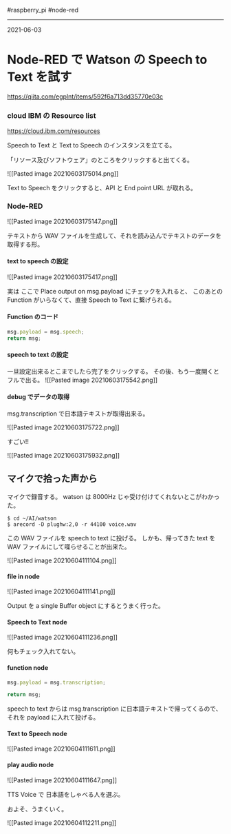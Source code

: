 #raspberry_pi #node-red 

---
2021-06-03

# Node-RED で Watson の Speech to Text を試す

https://qiita.com/egplnt/items/592f6a713dd35770e03c

### cloud IBM の Resource list
https://cloud.ibm.com/resources

Speech to Text と Text to Speech のインスタンスを立てる。

「リソース及びソフトウェア」のところをクリックすると出てくる。

![[Pasted image 20210603175014.png]]

Text to Speech をクリックすると、API と End point URL が取れる。


### Node-RED

![[Pasted image 20210603175147.png]]

テキストから WAV ファイルを生成して、それを読み込んでテキストのデータを取得する形。

#### text to speech の設定
![[Pasted image 20210603175417.png]]

実は ここで Place output on msg.payload にチェックを入れると、
このあとの Function がいらなくて、直接 Speech to Text に繋げられる。

 #### Function のコード
 ```js
msg.payload = msg.speech;
return msg;
```

#### speech to text の設定

一旦設定出来るとこまでしたら完了をクリックする。
その後、もう一度開くとフルで出る。
![[Pasted image 20210603175542.png]]

#### debug でデータの取得

msg.transcription で日本語テキストが取得出来る。

![[Pasted image 20210603175722.png]]

すごい!!

![[Pasted image 20210603175932.png]]

## マイクで拾った声から

マイクで録音する。
watson は 8000Hz じゃ受け付けてくれないとこがわかった。

```shell
$ cd ~/AI/watson
$ arecord -D plughw:2,0 -r 44100 voice.wav
```

この WAV ファイルを speech to text に投げる。
しかも、帰ってきた text を WAV ファイルにして喋らせることが出来た。

![[Pasted image 20210604111104.png]]

#### file in node
![[Pasted image 20210604111141.png]]

Output を a single Buffer object にするとうまく行った。

#### Speech to Text node
![[Pasted image 20210604111236.png]]

何もチェック入れてない。

#### function node

```js
msg.payload = msg.transcription;

return msg;
```

speech to text からは msg.transcription に日本語テキストで帰ってくるので、それを payload に入れて投げる。

#### Text to Speech node

![[Pasted image 20210604111611.png]]

#### play audio node

![[Pasted image 20210604111647.png]]

TTS Voice で 日本語をしゃべる人を選ぶ。

およそ、うまくいく。

![[Pasted image 20210604112211.png]]


